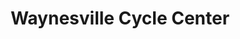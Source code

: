 ---
title: "Waynesville Cycle Center"
url: /waynesville/waynesville-cycle-center/
shop: Motorrad
---
